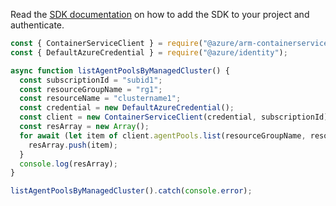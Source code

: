 Read the [SDK documentation](https://github.com/Azure/azure-sdk-for-js/blob/%40azure%2Farm-containerservice_16.0.0/sdk/containerservice/arm-containerservice/README.md) on how to add the SDK to your project and authenticate.

```javascript
const { ContainerServiceClient } = require("@azure/arm-containerservice");
const { DefaultAzureCredential } = require("@azure/identity");

async function listAgentPoolsByManagedCluster() {
  const subscriptionId = "subid1";
  const resourceGroupName = "rg1";
  const resourceName = "clustername1";
  const credential = new DefaultAzureCredential();
  const client = new ContainerServiceClient(credential, subscriptionId);
  const resArray = new Array();
  for await (let item of client.agentPools.list(resourceGroupName, resourceName)) {
    resArray.push(item);
  }
  console.log(resArray);
}

listAgentPoolsByManagedCluster().catch(console.error);
```
